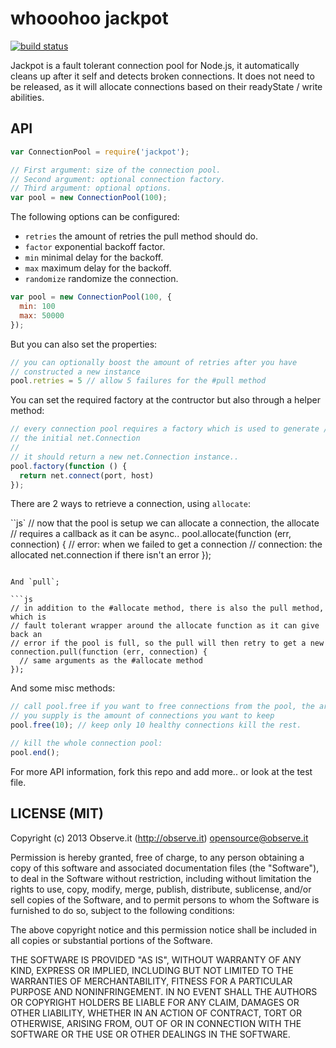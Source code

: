 # whooohoo jackpot

[![build status](https://secure.travis-ci.org/3rd-Eden/jackpot.png?branch=master)](http://travis-ci.org/3rd-Eden/jackpot)

Jackpot is a fault tolerant connection pool for Node.js, it automatically cleans
up after it self and detects broken connections. It does not need to be
released, as it will allocate connections based on their readyState / write
abilities.

## API

```js
var ConnectionPool = require('jackpot');

// First argument: size of the connection pool.
// Second argument: optional connection factory.
// Third argument: optional options.
var pool = new ConnectionPool(100);
```

The following options can be configured:

- `retries` the amount of retries the pull method should do.
- `factor` exponential backoff factor.
- `min` minimal delay for the backoff.
- `max` maximum delay for the backoff.
- `randomize` randomize the connection.

```js
var pool = new ConnectionPool(100, {
  min: 100
  max: 50000
});
```

But you can also set the properties:

```js
// you can optionally boost the amount of retries after you have
// constructed a new instance
pool.retries = 5 // allow 5 failures for the #pull method
```

You can set the required factory at the contructor but also through a helper
method:

```js
// every connection pool requires a factory which is used to generate / setup
// the initial net.Connection
//
// it should return a new net.Connection instance..
pool.factory(function () {
  return net.connect(port, host)
});
```

There are 2 ways to retrieve a connection, using `allocate`:

``js`
// now that the pool is setup we can allocate a connection, the allocate
// requires a callback as it can be async..
pool.allocate(function (err, connection) {
  // error: when we failed to get a connection
  // connection: the allocated net.connection if there isn't an error
});
```

And `pull`;

```js
// in addition to the #allocate method, there is also the pull method, which is
// fault tolerant wrapper around the allocate function as it can give back an
// error if the pool is full, so the pull will then retry to get a new
connection.pull(function (err, connection) {
  // same arguments as the #allocate method
});
```

And some misc methods:

```js
// call pool.free if you want to free connections from the pool, the arugment
// you supply is the amount of connections you want to keep
pool.free(10); // keep only 10 healthy connections kill the rest.

// kill the whole connection pool:
pool.end();
```

For more API information, fork this repo and add more.. or look at the test
file.

## LICENSE (MIT)

Copyright (c) 2013 Observe.it (http://observe.it) <opensource@observe.it>

Permission is hereby granted, free of charge, to any person obtaining a copy of
this software and associated documentation files (the "Software"), to deal in
the Software without restriction, including without limitation the rights to
use, copy, modify, merge, publish, distribute, sublicense, and/or sell copies
of the Software, and to permit persons to whom the Software is
furnished to do so, subject to the following conditions: 

The above copyright notice and this permission notice shall be included in all
copies or substantial portions of the Software.

THE SOFTWARE IS PROVIDED "AS IS", WITHOUT WARRANTY OF ANY KIND, EXPRESS OR
IMPLIED, INCLUDING BUT NOT LIMITED TO THE WARRANTIES OF MERCHANTABILITY,
FITNESS FOR A PARTICULAR PURPOSE AND NONINFRINGEMENT. IN NO EVENT SHALL THE
AUTHORS OR COPYRIGHT HOLDERS BE LIABLE FOR ANY CLAIM, DAMAGES OR OTHER
LIABILITY, WHETHER IN AN ACTION OF CONTRACT, TORT OR OTHERWISE, ARISING FROM,
OUT OF OR IN CONNECTION WITH THE SOFTWARE OR THE USE OR OTHER DEALINGS IN THE
SOFTWARE.
